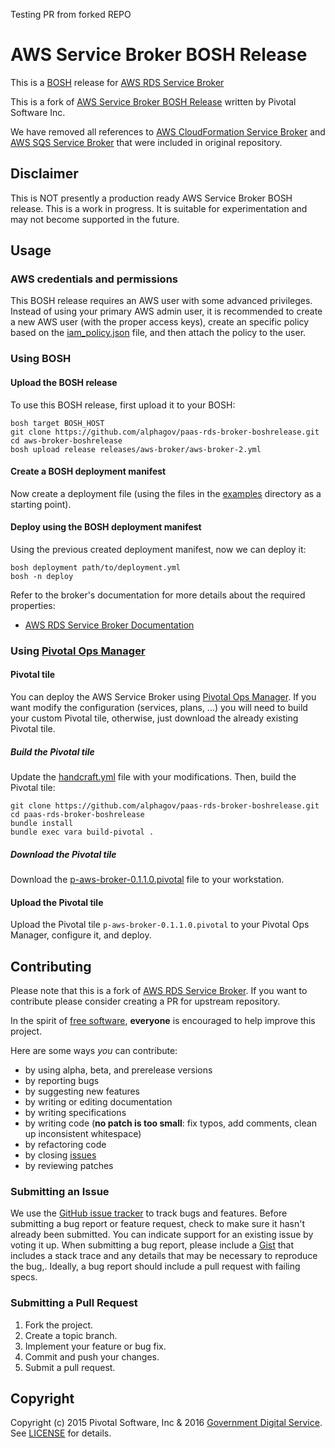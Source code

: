 Testing PR from forked REPO

# AWS Service Broker BOSH Release

This is a [BOSH](http://bosh.io/) release for [AWS RDS Service Broker](https://github.com/alphagov/paas-rds-broker)

This is a fork of [AWS Service Broker BOSH Release](https://github.com/cf-platform-eng/aws-broker-boshrelease) written by Pivotal Software Inc.

We have removed all references to [AWS CloudFormation Service Broker](https://github.com/cf-platform-eng/cloudformation-broker) and [AWS SQS Service Broker](https://github.com/cf-platform-eng/sqs-broker) that were included in original repository. 


## Disclaimer

This is NOT presently a production ready AWS Service Broker BOSH release. This is a work in progress. It is suitable for experimentation and may not become supported in the future.

## Usage

### AWS credentials and permissions

This BOSH release requires an AWS user with some advanced privileges. Instead of using your primary AWS admin user, it is recommended to create a new AWS user (with the proper access keys), create an specific policy based on the [iam_policy.json](iam_policy.json) file, and then attach the policy to the user.

### Using BOSH

#### Upload the BOSH release

To use this BOSH release, first upload it to your BOSH:

```
bosh target BOSH_HOST
git clone https://github.com/alphagov/paas-rds-broker-boshrelease.git
cd aws-broker-boshrelease
bosh upload release releases/aws-broker/aws-broker-2.yml
```

#### Create a BOSH deployment manifest

Now create a deployment file (using the files in the [examples](examples/) directory as a starting point).

#### Deploy using the BOSH deployment manifest

Using the previous created deployment manifest, now we can deploy it:

```
bosh deployment path/to/deployment.yml
bosh -n deploy
```

Refer to the broker's documentation for more details about the required properties:
* [AWS RDS Service Broker Documentation](https://github.com/alphagov/paas-rds-broker/blob/master/CONFIGURATION.md)

### Using [Pivotal Ops Manager](https://network.pivotal.io/products/ops-manager)

#### Pivotal tile

You can deploy the AWS Service Broker using [Pivotal Ops Manager](https://network.pivotal.io/products/ops-manager). If you want modify the configuration (services, plans, ...) you will need to build your custom Pivotal tile, otherwise, just download the already existing Pivotal tile.

##### Build the Pivotal tile

Update the [handcraft.yml](metadata_parts/handcraft.yml) file with your modifications. Then, build the Pivotal tile:

```
git clone https://github.com/alphagov/paas-rds-broker-boshrelease.git
cd paas-rds-broker-boshrelease
bundle install
bundle exec vara build-pivotal .
```

##### Download the Pivotal tile

Download the [p-aws-broker-0.1.1.0.pivotal](https://storage.googleapis.com/pivotal/p-aws-broker-0.1.1.0.pivotal) file to your workstation.

#### Upload the Pivotal tile

Upload the Pivotal tile `p-aws-broker-0.1.1.0.pivotal` to your Pivotal Ops Manager, configure it, and deploy.

## Contributing

Please note that this is a fork of [AWS RDS Service Broker](https://github.com/alphagov/paas-rds-broker). If you want to contribute please consider creating a PR for upstream repository.

In the spirit of [free software](http://www.fsf.org/licensing/essays/free-sw.html), **everyone** is encouraged to help improve this project.

Here are some ways *you* can contribute:

* by using alpha, beta, and prerelease versions
* by reporting bugs
* by suggesting new features
* by writing or editing documentation
* by writing specifications
* by writing code (**no patch is too small**: fix typos, add comments, clean up inconsistent whitespace)
* by refactoring code
* by closing [issues](https://github.com/alphagov/paas-rds-broker-boshrelease/issues)
* by reviewing patches

### Submitting an Issue
We use the [GitHub issue tracker](https://github.com/alphagov/paas-rds-broker-boshrelease/issues) to track bugs and features. Before submitting a bug report or feature request, check to make sure it hasn't already been submitted. You can indicate support for an existing issue by voting it up. When submitting a bug report, please include a
[Gist](http://gist.github.com/) that includes a stack trace and any details that may be necessary to reproduce the bug,. Ideally, a bug report should include a pull request with failing specs.

### Submitting a Pull Request

1. Fork the project.
2. Create a topic branch.
3. Implement your feature or bug fix.
4. Commit and push your changes.
5. Submit a pull request.

## Copyright

Copyright (c) 2015 Pivotal Software, Inc & 2016 [Government Digital Service](https://www.gov.uk/government/organisations/government-digital-service). See [LICENSE](LICENSE) for details.

